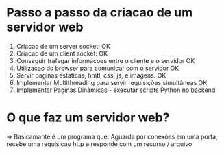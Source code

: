 # Passo a passo da criacao de um servidor web 

1. Criacao de um server socket: OK
2. Criacao de um client socket: OK
3. Conseguir trafegar informacoes entre o cliente e o servidor OK
4. Utilizacao do browser para comunicar com o servidor OK
5. Servir paginas estaticas, hmtl, css, js, e imagens. OK
6. Implementar Multithreading para servir requisições simultâneas OK
7. Implementar Páginas Dinâmicas - executar scripts Python no backend

# O que faz um servidor web?

=> Basicamante é um programa que: Aguarda por conexões em uma porta, recebe uma requisicao http e responde com um recurso / arquivo